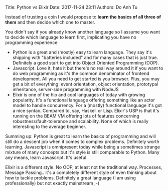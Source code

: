 Title: Python vs Elixir
Date: 2017-11-24 23:11
Authors: Do Anh Tu

Instead of trusting a coin I would propose to **learn the basics of all three of them** and then decide which one to master.  

You didn't say if you already know another language so I assume you want to decide which language to learn first, implicating you have no programming experience:  

* Python is a great and (mostly) easy to learn language. They say it's shipping with "batteries included" and for many cases that is just true. Definitely a good start to get into Object Oriented Programming (OOP).
* Javascript. Love it, hate it but there's no real way around it if you want to do web programming as it's the common denominator of frontend development. All you need to get started is you browser. Plus, you may get a bit of everything: event orientation, object orientation, prototypal inheritance, server-side programming with NodeJS
* Elixir is one of the hip and cool languages of today with growing popularity. It's a functional language offering something like an actor model to handle concurrency. For a (mostly) functional language it's got a nice syntax. Compared to, say, Haskell or Lisp. Elixir's USP is that it's running on the BEAM VM offering lots of features concerning robustness/fault-tolerance and scalability. None of which is really interesting to the average beginner.  

Summing up: Python is great to learn the basics of programming and will still do a descent job when it comes to complex problems. Definitely worth learning. Javascript is omnipresent today while being a sometimes strange mixture of many concepts but it's style is still comparable to Python. Many any means, learn Javascript. It's useful.  

Elixir is a different style. No OOP, at least not the traditional way. Processes, Message Passing.. it's a completely different style of even thinking about how to tackle problems. Definitely a great language (I am using professionally) but not exactly mainstream ;-)  